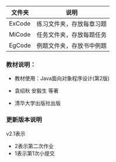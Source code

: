 | 文件夹 | 说明                     |
| ------ | ------------------------ |
| ExCode | 练习文件夹，存放每章习题 |
| MiCode | 任务文件夹，存放每题任务 |
| EgCode | 例题文件夹，存放书中例题 
### 教材说明：
- 教材使用：Java面向对象程序设计(第2版)

- 袁绍秋 安毅生 等著

- 清华大学出版社出版  
### 更新版本说明 
v2.1表示
- 2表示第二次作业
- 1表示第1次小提交

